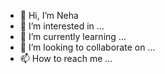 - 👋 Hi, I’m Neha
- 👀 I’m interested in ...
- 🌱 I’m currently learning ...
- 💞️ I’m looking to collaborate on ...
- 📫 How to reach me ...

<!---
neharariya/neharariya is a ✨ special ✨ repository because its `README.md` (this file) appears on your GitHub profile.
You can click the Preview link to take a look at your changes.
--->
